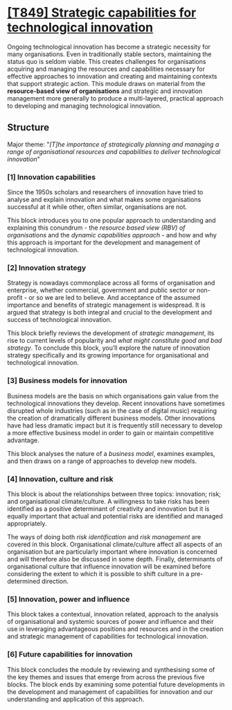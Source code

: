 
# [\[T849\] Strategic capabilities for technological innovation](https://www.open.ac.uk/postgraduate/modules/t849)

Ongoing technological innovation has become a strategic necessity for many organisations.
Even in traditionally stable sectors, maintaining the status quo is seldom viable.
This creates challenges for organisations acquiring and managing the resources and capabilities necessary for effective approaches to innovation and creating and maintaining contexts that support strategic action.
This module draws on material from the **resource-based view of organisations** and strategic and innovation management more generally to produce a multi-layered, practical approach to developing and managing technological innovation.

## Structure

Major theme:
"*[T]he importance of strategically planning and managing a range of organisational resources and capabilities to deliver technological innovation*"

### [1] Innovation capabilities

Since the 1950s scholars and researchers of innovation have tried to analyse and explain innovation and what makes some organisations successful at it while other, often similar, organisations are not.

This block introduces you to one popular approach to understanding and explaining this conundrum - the *resource based view (RBV) of organisations* and the *dynamic capabilities approach* - and how and why this approach is important for the development and management of technological innovation.

### [2] Innovation strategy

Strategy is nowadays commonplace across all forms of organisation and enterprise, whether commercial, government and public sector or non-profit - or so we are led to believe.
And acceptance of the assumed importance and benefits of strategic management is widespread.
It is argued that strategy is both integral and crucial to the development and success of technological innovation.

This block briefly reviews the development of *strategic management*, its rise to current levels of popularity and *what might constitute good and bad strategy*.
To conclude this block, you’ll explore the nature of innovation strategy specifically and its growing importance for organisational and technological innovation.

### [3] Business models for innovation

Business models are the basis on which organisations gain value from the technological innovations they develop.
Recent innovations have sometimes disrupted whole industries (such as in the case of digital music) requiring the creation of dramatically different business models.
Other innovations have had less dramatic impact but it is frequently still necessary to develop a more effective business model in order to gain or maintain competitive advantage.

This block analyses the nature of a *business model*, examines examples, and then draws on a range of approaches to develop new models.

### [4] Innovation, culture and risk

This block is about the relationships between three topics: innovation; risk; and organisational climate/culture.
A willingness to take risks has been identified as a positive determinant of creativity and innovation but it is equally important that actual and potential risks are identified and managed appropriately.

The ways of doing both *risk identification* and *risk management* are covered in this block.
Organisational climate/culture affect all aspects of an organisation but are particularly important where innovation is concerned and will therefore also be discussed in some depth.
Finally, determinants of organisational culture that influence innovation will be examined before considering the extent to which it is possible to shift culture in a pre-determined direction.

### [5] Innovation, power and influence

This block takes a contextual, innovation related, approach to the analysis of organisational and systemic sources of power and influence and their use in leveraging advantageous positions and resources and in the creation and strategic management of capabilities for technological innovation.

### [6] Future capabilities for innovation

This block concludes the module by reviewing and synthesising some of the key themes and issues that emerge from across the previous five blocks.
The block ends by examining some potential future developments in the development and management of capabilities for innovation and our understanding and application of this approach.
